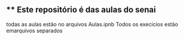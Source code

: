 ## ** Este repositório é das aulas do senai


todas as aulas estão no arquivos Aulas.ipnb
Todos os execicios estão emarquivos separados